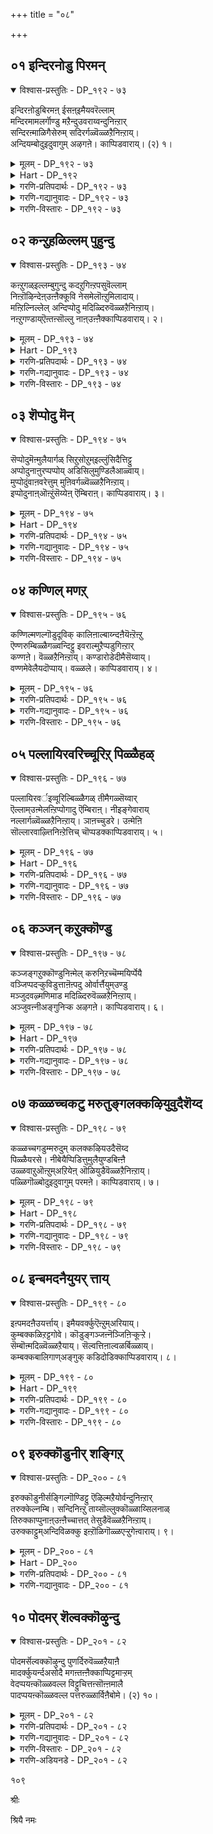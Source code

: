 +++
title = "०८"

+++

## ०१  इन्दिरनोडु पिरमन्

<details open><summary>विश्वास-प्रस्तुतिः - DP_१९२ - ७३</summary>

इन्दिरऩोडुबिरमऩ् ईसऩ्इमैयवरॆल्लाम्  
मन्दिरमामलर्गॊण्डु मऱैन्दुउवराय्वन्दुनिऩ्ऱार्  
सन्दिरऩ्माळिगैसेरुम् सदिरर्गळ्वॆळ्ळऱैनिऩ्ऱाय्।  
अन्दियम्बोदुइदुवागुम् अऴगऩे। काप्पिडवाराय्। (२) १।
</details>

<details><summary>मूलम् - DP_१९२ - ७३</summary>

इन्दिरऩोडुबिरमऩ् ईसऩ्इमैयवरॆल्लाम्  
मन्दिरमामलर्गॊण्डु मऱैन्दुउवराय्वन्दुनिऩ्ऱार्  
सन्दिरऩ्माळिगैसेरुम् सदिरर्गळ्वॆळ्ळऱैनिऩ्ऱाय्।  
अन्दियम्बोदुइदुवागुम् अऴगऩे। काप्पिडवाराय्। (२) १।
</details>

<details><summary>Hart - DP_१९२</summary>

Indra, Nānmuhan, Shiva and all other gods  
brought beautiful divine flowers,  
stood away from you and looked at you happily :  
You abide in Veḷḷaṛai where the moon shines above the palaces  
and the dancers sing your praise while they dance:  
Come, beautiful child, it is evening  
and I will put a kāppu on you  
to save you from evil eyes: :
</details>

<details><summary>गरणि-प्रतिपदार्थः - DP_१९२ - ७३</summary>

इन्दिरनोडु=देवेन्द्रनॊडनॆ, पिरमन्=ब्रह्मनू, ईशन्=ईशनू, इमैयवर्=देवतॆगळु, ऎल्लाम्=ऎल्लरू, मन्दिरमामलर्=देवर पूजॆगॆन्दु उत्तमवाद हूगळन्नु, कॊण्डु=तॆगॆदुकॊण्डु, मऱैन्दु=मरॆयागि\(कण्णिगॆ काणदन्तॆ\), उवर् आय्=हत्तिरदल्लिये, निन्ऱार्=सिद्धवागि निन्तिद्दारॆ, चन्दिरन्=चन्द्रनु, माळिहै=माळिगॆयन्नु, शेरुम्=सेरिकॊळ्ळुवन्थ, चतुरर् हळ्=चातुर्यवुळ्ळवरु वासिसुव, वॆळ्ळऱै=तिरुवॆळ्ळऱै क्षेत्रदल्लि, निन्ऱाय्=नॆलसिद्दीयॆ, अन्दियम् पोदु=सायङ्कालद समय, इदु आहुम्= इदु आगिदॆ, अऴहने=सुन्दरने, काप्पिड=रक्षॆय बॊट्टन्नु इडलु, वाराय्=बारय्या.
</details>

<details><summary>गरणि-गद्यानुवादः - DP_१९२ - ७३</summary>

देवेन्द्रनॊडनॆ ब्रह्मनू ईश्वरनू उळिद ऎल्ला देवतॆगळू देवर पूजॆगॆन्दु उत्तमवाद हूगळन्नु तॆगॆदुकॊण्डु कण्णिगॆ काणिसदन्तॆ हत्तिरदल्लिये सिद्धरागि निन्तिद्दारॆ. चन्द्रनन्नु माळिगॆ सेरिसुवन्थ समर्थरिरुव तिरुवॆळ्ळऱै क्षेत्रदल्लि नीनु नॆलसिद्दीये. इदु सायङ्कालद समय. निनगॆ रक्षॆय बॊट्टन्नु इडलु बारय्या.\(१\)
</details>

<details><summary>गरणि-विस्तारः - DP_१९२ - ७३</summary>

भगवन्तनाद श्रीमन्नारायणनु तन्न शाश्वतनिवासवाद श्रीवैकुण्ट्ःअदिन्द तिरुवळ्ळऱैक्षेत्रदल्लि बन्दु नॆलसिद्दानॆ. श्रीरङ्ग क्षेत्रक्कॆ ऎण्टु मैलि दूरदल्लिरुव सुप्रसिद्ध क्षेत्रविदु. आद्दरिन्द, ब्रह्मनू, ईशनू, देवेन्द्रनू, मत्तु ऎल्ल देवतॆगळू तिरुवुळ्ळऱैगे भगवन्तन दर्शनक्कागि बन्दिद्दारॆ. अवरॆल्ल तम्म अञ्जलिगळल्लि अतिश्रेष्ठवाद,अपरूपवाद हूगळन्नु हिडिदु भगवन्तन पूजॆगागि कादिद्दारॆ. अवरु जनर नडुवॆ\(तिरुवुळ्ळऱैय भक्तर नडुवॆ\) निन्तिरदॆ, स्वल्प दूरदल्लि कण्मरॆयागि निन्तिद्दारॆ. ई तिरुवुळ्ळऱै क्षेत्रद जन ज्ञानदल्लि, भक्तियल्लि मत्तु पूजॆ मुन्ताद सेवॆगळल्लि समर्थरु. शान्ततॆयल्लि सत्वगुणदल्लि परिशुद्धतॆयल्लि अवरु चन्द्रनन्ने सोलिसतक्कवरु. अन्थ सद्भक्तरिगॆ आश्रयवागि भगवन्त अल्लि नॆलसिद्दानॆ.

९६

भगवन्त परमसुन्दर मूर्ति. सौन्दर्यवे रूपवॆत्तन्तॆ. भगवन्तनन्नु सामान्यवाद कण्णुगळिन्द नोडुववरल्लि कॆलवरिगॆ अदु हर्षतरुव बदलु ईर्षॆयुण्टागबहुदु. इदरिन्द, भगवन्तनिगॆ दृष्टि ताकबहुदु. सञ्जॆय समयदल्लि दृष्टिताकुवुदु सामान्य. आद्दरिन्दले यशोदॆ अवनिगॆ दृष्टिय चुक्कॆयन्नु इडुवुदागि अवनन्नु करॆयुत्तिद्दाळॆ.

“मन्दिरमामलर्” –देवालयदल्लि पूजॆयसमयदल्लि भक्तरॆल्ल तम्म अञ्जलिगळल्लि हूगळन्नु मन्त्रपुष्पादिगळन्नु नडसुवष्टु निन्तिरुवुदु वाडिकॆ. हीगॆ, अञ्जलियल्लिरुव हूवन्नु”मन्दिरमामलर्” ऎन्नुत्तारॆ.
</details>

## ०२  कन्ऱुहळिल्लम् पुहुन्दु

<details open><summary>विश्वास-प्रस्तुतिः - DP_१९३ - ७४</summary>

कऩ्ऱुगळ्इल्लम्बुगुन्दु कदऱुगिऩ्ऱपसुवॆल्लाम्  
निऩ्ऱॊऴिन्देऩ्उऩ्ऩैक्कूवि नेसमेलॊऩ्ऱुमिलादाय्।  
मऩ्ऱिल्निल्लेल् अन्दिप्पोदु मदिळ्दिरुवॆळ्ळऱैनिऩ्ऱाय्।  
नऩ्ऱुगण्डाय्ऎऩ्तऩ्सॊल्लु नाऩ्उऩ्ऩैक्काप्पिडवाराय्। २।
</details>

<details><summary>मूलम् - DP_१९३ - ७४</summary>

कऩ्ऱुगळ्इल्लम्बुगुन्दु कदऱुगिऩ्ऱपसुवॆल्लाम्  
निऩ्ऱॊऴिन्देऩ्उऩ्ऩैक्कूवि नेसमेलॊऩ्ऱुमिलादाय्।  
मऩ्ऱिल्निल्लेल् अन्दिप्पोदु मदिळ्दिरुवॆळ्ळऱैनिऩ्ऱाय्।  
नऩ्ऱुगण्डाय्ऎऩ्तऩ्सॊल्लु नाऩ्उऩ्ऩैक्काप्पिडवाराय्। २।
</details>

<details><summary>Hart - DP_१९३</summary>

The calves you grazed haven’t come home  
and their mothers cry out and call them:  
I am tired of calling you, heartless one!  
Don’t stay on the streets, it is getting dark:  
You are the god of Thiruveḷḷaṛai surrounded by walls:  
Listen! I’m saying this for your own good:  
Come and I will put kāppu on you  
to save you from evil eyes:
</details>

<details><summary>गरणि-प्रतिपदार्थः - DP_१९३ - ७४</summary>

कन्ऱुहळ्=करुगळ, इल्लम्=मनॆयन्नु, पुहुन्दु=हॊक्कू, कदऱुकिन्ऱ=गट्टियागि कूगुत्तिरुव, पशु=हसुगळु, ऎल्लाम्=ऎल्लवन्नू, हागॆये बिट्टु, उन्नै=निन्नन्नु, कूवि=करॆदुकूगुत्ता, निन्ऱु=निन्तु, ऒऴिन्देन्=कादिद्देनॆ, नेशम्=कनिकर, ऒन्ऱुम्=स्वल्पवू, इलादाय्=इल्लदवनागिद्दीयॆ, मन्ऱिल्= चौकगळल्लि, अन्दिपोदु=मुच्चञ्जॆयल्लि, निल्लेल्=निन्तिरबेड, मदिऴ्=कोटॆयिन्द कूडिरुव, तिरुवॆळ्ळऱै=तिरुवॆळ्ळऱै क्षेत्रदल्लि, निन्ऱाय्=निन्तिद्दीयॆ\(नॆलसिद्दीयॆ\), नन्ऱु=ऒळॆयदु, कण्डाय्=कडॆया, ऎन् तन्=नन्न, शॊल्लु=मातु, नान्=नानु, उन्नै=निन्नन्नु, काप्पु=रक्षॆयन्नु, इड=इडलु, वाराय्=बारय्या.
</details>

<details><summary>गरणि-गद्यानुवादः - DP_१९३ - ७४</summary>

करुगळिरुव मनॆ\(कॊट्टिगॆ\)यन्नु हॊक्कू गट्टियागि कूगुत्तिरुव हसुगळन्नु ऎल्लवन्नू हागॆये बिट्टु, निन्नन्नु करॆदु कूगुत्ता कादु निन्तिद्देनॆ. स्वल्पवू कनिकरविल्लदवनागिद्दीयॆ. मुच्चञ्जॆगळल्लि चौकगळल्लि निन्तिरबेड. कोटियिन्द कूडिरुव तिरुवॆळ्ळऱै क्षेत्रदल्लि नॆलसिद्दीयॆ. नन्न मातु ऒळ्ळॆयदु कण्डॆया. नानु निनगॆ रक्षॆयन्नु इडलु बारय्या.\(२\)
</details>

<details><summary>गरणि-विस्तारः - DP_१९३ - ७४</summary>

९७

हगलॆल्ला वनदल्लि मेयुत्तिरुव हसुगळु. तम्म करुगळन्नु मरॆतु, तम्म हॊट्टॆयन्नु तुम्बिकॊळ्ळुत्तवॆ. सञ्जॆ आद कूडले करुगळु नॆनपिगॆ बरुत्तवॆ. आग अवक्कॆ मनॆगॆ बरलु ऎल्लू इल्लद आतुर. कॊट्टिगॆगळल्लि तम्म करुगळन्नु काणुव आतुर. तावु तुम्बिकॊण्डु बन्दिरु कॆच्चलु हालन्नू अवक्कॆ ऊडलु आतुर. बेग ऒळक्कॆ नुग्गबेकु. तडमाडलेबारदु. तम्म कॆच्चलु बिगियुत्तिवॆ. हालु सिद्धवागिदॆ. समृद्धियागिदॆ,. आदरॆ, करुगळन्नु कट्टिरुव कॊट्टिगॆ चिक्कदु. अल्लि ऒळक्कॆ होगलु आगुवुदिल्ल. आद्दरिन्द, हसुगळु कॊट्टिगॆय बागिलल्लि निन्तु “अम्बा अम्बा”ऎन्दु घट्टियागि अब्बरिसुत्तवॆ. तम्मन्नु नोडिकॊळ्ळुव गोवळरिगॆ गॊल्लतियरिगॆ ई ऎच्चरिकॆ. “बेग बन्नि; तडवागुत्ता इदॆ. नम्म करुगळॊन्दिगॆ नम्मन्नु सेरिसि. अवुगळिगॆ हालूडबेकु” ऎन्नुवन्तॆ आ कूगु.

सञ्जॆय तनक वनदल्लि मेदुबरुव दनगळन्नॆल्ला, अवु हिन्तिरुगि बन्दकूडले, अवुगळ कॊट्टिगॆगळल्लि कट्टिहाकुवुदु, अवुगळ करुगळन्नु अवुगळ हत्तिरक्कॆ बिडुवुदु. अवक्कॆ हालु कुडिसुवुदु, तानू हालु करॆयुवुदु-इवॆल्ल यशोदॆय सञ्जॆय कॆलस. आदरॆ, अवळु तन्न ई कॆलसवन्नु माडलु आगिल्ल. अवळ लक्ष्य पूर्तियागि बालकृष्णन मेलॆ. अवनो हेळिद मातुकेळिवुदिल्ल. मुच्चञ्जॆयल्लि गोकुलद चौकदल्लि अलॆदाडुत्तानॆ. अवळिगॆ भय. तन्न ,मुद्दु मगनिगॆ ऎल्लि दृष्टि ताकुवुदो? यार दृष्टि ताकुवुदो? ऎम्ब भय. अवनिगॆ मॊदलु रक्षॆतॆगॆयबेकु. अदक्कागि, इतर ऎल्ल कॆलसगळन्नु बदिगिट्टु, अवनन्नु कूगि करॆयुत्तिद्दाळॆ.

काडिनिन्द मनॆगॆ बन्दु अतिशयवाद प्रेमदिन्द तम्म करुगळन्नु कूगि करॆयुव, तवकगॊळ्ळुत्तिरुव हसुगळिगू, मनॆगॆलसदिन्द हॊरगॆ बन्दुकृष्णनिगागि अङ्गलाचुत्तिरुव तायि यशोदॆगू ऎन्थ सुन्दरवाद होलिकॆ\! होलिकॆयन्नुमनस्सिनल्लि योजिच्चि हरडिकॊण्डु, साम्य तारतम्यगळन्नु जॊतॆगूडिसुत्ता बन्दरॆ, आनन्ददिन्द मैमरॆयबहुदो ऎन्निसुत्तदॆ अल्लवॆ?

यशोदॆ कृष्णनन्नु “कनिकर विल्लदवने” ऎन्नुत्ताळॆ. यार बगॆगॆ ई कनिकर? करुगळन्नुकुरिते, हसुगळन्नु कुरिते, तन्न तायि यशोदॆयन्नुकुरिते? हेगॆ हेळुवुदु? वास्तववागि भगवन्त कृपापूर्णनल्लवे?

“मुच्चञ्जॆगळल्लि चौकगळल्लि इरबेड”, “नन्न मातु ऒळ्ळॆयद, कण्डॆया\!” ऎन्नुत्ताळॆ यशोदॆ.तन्न मगनाद कृष्णनिगॆ यारिन्दलू ऎन्दिगू कॆडकु बरबारदु. हागॆ ऎच्चरिकॆ महिसुवुदे, नोडिकॊळ्ळुवुदे तन्न कॆलस. तानु अवनिगॆ ऒळ्ळॆय मातु

९८

हेळबेकु. ऒळ्ळॆय बुद्धि कलिसबेकु. इदु तायियाद तन्न कर्तव्यवल्लवे? ऎन्थ उत्कटवाद स्वार्थतॆ\! ऎन्थ सेवॆ\!\!
</details>

## ०३  शॆप्पोदु मॆन्

<details open><summary>विश्वास-प्रस्तुतिः - DP_१९४ - ७५</summary>

सॆप्पोदुमॆऩ्मुलैयार्गळ् सिऱुसोऱुम्इल्लुंसिदैत्तिट्टु  
अप्पोदुनाऩुरप्पप्पोय् अडिसिलुमुण्डिलैआळ्वाय्।  
मुप्पोदुंवाऩवरेत्तुम् मुऩिवर्गळ्वॆळ्ळऱैनिऩ्ऱाय्।  
इप्पोदुनाऩ्ऒऩ्ऱुंसॆय्येऩ् ऎम्बिराऩ्। काप्पिडवाराय्। ३।
</details>

<details><summary>मूलम् - DP_१९४ - ७५</summary>

सॆप्पोदुमॆऩ्मुलैयार्गळ् सिऱुसोऱुम्इल्लुंसिदैत्तिट्टु  
अप्पोदुनाऩुरप्पप्पोय् अडिसिलुमुण्डिलैआळ्वाय्।  
मुप्पोदुंवाऩवरेत्तुम् मुऩिवर्गळ्वॆळ्ळऱैनिऩ्ऱाय्।  
इप्पोदुनाऩ्ऒऩ्ऱुंसॆय्येऩ् ऎम्बिराऩ्। काप्पिडवाराय्। ३।
</details>

<details><summary>Hart - DP_१९४</summary>

When you knocked over the play houses  
and messed up the play food of the girls  
with soft breasts that are formed like ceppus,  
I scolded you and now you have run away  
and haven’t come back to eat:  
You, the ruler of the world,  
stay in Thiruveḷḷaṛai where rishis live  
and the gods praise you three times a day:  
I won’t do anything to hurt you:  
O beloved child, come and I will put kāppu on you  
to save you from evil eyes:
</details>

<details><summary>गरणि-प्रतिपदार्थः - DP_१९४ - ७५</summary>

शॆप्पु=बङ्गारवन्नु,ओदु=होलुव, मॆल्=सण्णदाद, मुलैयार्हळ्=मॊलॆयुळ्ळवनु\(ऎन्दरॆ चिक्कहुडुगियरु\), शिऱु=अल्पवाद, शोऱुम्=अन्नवन्नू, इल्लुम्=मनॆयन्नू, शिदैत्तिट्टु=मुरिदु\(हाळुमाडि\), अप्पोदु=आ समयदल्लि, नान्=नानु, उरैप्प=\(बुद्धि\)हेळलु, पोय्=होगि, अडिशिलुम्=अन्नवन्नू, उण्डिलै=उण्डॆयल्ला, आळ् वाय्=आळुववने, मुप्पोदुं=मूरु हॊत्तिनल्लू\(ऎल्ला कालदल्लू\), वानवर्=देवतॆगळू, मुनिवर्हळ्=मुनिवररू, एत्तुम्=स्तुतिसुत्तिरुवन्तॆ, वॆळ्ळऱैनिन्ऱाय्=तिरुवॆळ्ळऱैयल्लि नॆलसिद्दीयॆ. इप्पोदु=ईग, नान्=नानु, ऒन्ऱुम्=एनॊन्दन्नु, शॆय्येन्=माडुवुदिल्ल, ऎम् पिरान्=नम्म स्वामिये, काप्पु=रक्षॆयन्नु, इड=इडलु, वाराय्=बारय्या.
</details>

<details><summary>गरणि-गद्यानुवादः - DP_१९४ - ७५</summary>

चिन्नदन्तॆ इरुव मॊलॆगळुळ्ळ चिक्क हुडुगियरु माडिद अल्पवाद अन्नवन्नू मनॆयन्नू मुरिदुहाकिदॆ. आ समयदल्लि नानु बुद्धिहेळलु, नीनु होगि अन्नवन्नु उण्डॆयल्ला, आळुववने. ऎल्ल कालदल्लू \(मूरु हॊत्तू\) देवतॆगळू मुनिवररू स्तुतिसुत्तिरुवन्तॆ तिरुवॆळ्ळऱैयल्लि नॆलसिद्दीयॆ. ईग नानु एनॊन्दन्नू माडुवुदिल्ल. नम्म स्वामिये, निनगॆ रक्षॆ इडलु बारय्य.\(३\)
</details>

<details><summary>गरणि-विस्तारः - DP_१९४ - ७५</summary>

गोकुलद चिक्क हुडुगियरु मरळिनल्लि मनॆकट्टुवुदु. कल्लु मण्णु पुट्ट हलगॆ मरद तुण्डुगळिन्द मनॆकट्टुवुदु. चिक्कगुरिगॆगळल्लि अन्न माडुवुदु, मुन्तादुवुगळन्नु सिद्धमाडिकॊण्डु आट आडुत्तिद्दरु. अवर आटगळ नडुवॆ कृष्णनु

९९

अल्लिगॆ नुग्गि, अवर आटद मनॆगळन्नु हाळुमाडि, अवरन्नु गोळाडिसुत्तिद्द. अवरु तायि यशोदॆय बळि अवनन्नु दूरुत्तिद्दरु. यशोदॆ “मगू, हॆण्णु मक्कळ तण्टॆगॆ होगबारदु. अवरन्नु कीटलॆ माडबारदु. अवर आटगळन्नु कॆडिसबारदु” ऎन्दु बुद्धिहेळिदरॆ, अवनु हटमाडि अवरु माडिद्द अन्नवन्नॆल्ला तिन्दुबिडुत्तिद्द. सहजवागि, अवन चेष्टॆयिन्द तायिगॆ कोपबन्दु अवनन्नु हॊडॆदिरबहुदु. ईग सञ्जॆय हॊत्तु. कृष्णनिगॆ रक्षॆकॊडिसबेकु. अदक्कागि यशोदॆ “नानु निन्नन्नु एनू माडुवुदिल्ल, बा”ऎन्नुत्ताळॆ.
</details>

## ०४  कण्णिल् मणऱ्

<details open><summary>विश्वास-प्रस्तुतिः - DP_१९५ - ७६</summary>

कण्णिल्मणल्गॊडुदूविक् कालिऩाल्बाय्न्दऩैयॆऩ्ऱॆऩ्ऱु  
ऎण्णरुम्बिळ्ळैगळ्वन्दिट्टु इवराल्मुऱैप्पडुगिऩ्ऱार्  
कण्णऩे। वॆळ्ळऱैनिऩ्ऱाय्। कण्डारोडेदीमैसॆय्वाय्।  
वण्णमेवेलैयदॊप्पाय्। वळ्ळले। काप्पिडवाराय्। ४।
</details>

<details><summary>मूलम् - DP_१९५ - ७६</summary>

कण्णिल्मणल्गॊडुदूविक् कालिऩाल्बाय्न्दऩैयॆऩ्ऱॆऩ्ऱु  
ऎण्णरुम्बिळ्ळैगळ्वन्दिट्टु इवराल्मुऱैप्पडुगिऩ्ऱार्  
कण्णऩे। वॆळ्ळऱैनिऩ्ऱाय्। कण्डारोडेदीमैसॆय्वाय्।  
वण्णमेवेलैयदॊप्पाय्। वळ्ळले। काप्पिडवाराय्। ४।
</details>

<details><summary>गरणि-प्रतिपदार्थः - DP_१९५ - ७६</summary>

कण्णिल्=कण्णुगळल्लि, मणल्=मरळन्नु, कॊडु=तन्दु, तूवि=तूरि, कालिनाल्=कालिनिन्द, पाय्न्दनै=ऒदॆदवनु, ऎन्ऱु ऎन्ऱु=ऎन्दु मुन्तागि, ऎण्=ऎणिकॆगॆ, अरु=अन्दवॆन्निसिद, पिळ्ळैहळ्=हुडुगियरु, वन्दिट्टु=बन्दुनिन्तु, इवराल्=इवरिन्द, मुऱैप्पडुहिन्ऱाय्=मॊरॆयिडल्पडुववनागिद्दीयॆ, कण्णने=कण्णने\(कृष्णने\), वॆळ्ळऱैनिन्ऱाय्=तिरुवॆळ्ळऱैयल्लि नॆलसिरुववने, कण्डारोडु=कण्डवरॊदनॆयॆल्ला, तीमै=तण्टॆगळन्नु, शॆय् वाय्=माडुवॆ\(माडुववने\), वण्णमे=निन्न मैबण्णवे, वेलै=कडलिन, अदु=बण्णदॊडनॆ, ऒप्पाय्=ऒप्पुवन्तॆ इरुववने, वळ्ळले=पवित्रवाद उद्देशगळुळ्ळवने, काप्पु=रक्षॆयन्नु, इड=इडलु, वाराय्=बारय्या.
</details>

<details><summary>गरणि-गद्यानुवादः - DP_१९५ - ७६</summary>

“मरळन्नु तन्दु कण्णुगळल्लि तूरिबिट्ट”, “कालिनिन्द ऒदॆद” ऎन्दु मुन्तागि-ऎणिकॆगॆ मीरिद सुन्दरियराद हुडुगियरु बन्दु निन्तिरुव इवरिन्द मॊरॆयिडल्पडुववनागिद्दीयॆ. कृष्णने तिरुवॆळ्ळऱैयल्लि नॆलसिरुववने कण्डवरॊडनॆयॆल्ला तण्टॆयन्नु माडुत्तीयॆ. मैबण्णदल्लि कडलिन बण्णदन्तॆ इरुववने, पवित्रवाद उद्देशगळुळ्ळवने, रक्षॆयन्नु इडलु बारय्य.\(४\)
</details>

<details><summary>गरणि-विस्तारः - DP_१९५ - ७६</summary>

१००
</details>

## ०५  पल्लायिरवरिच्चूरिऱ् पिळ्ळैहळ्

<details open><summary>विश्वास-प्रस्तुतिः - DP_१९६ - ७७</summary>

पल्लायिरवर्इव्वूरिल्बिळ्ळैगळ् तीमैगळ्सॆय्वार्  
ऎल्लाम्उऩ्मेलऩ्ऱिप्पोगादु ऎम्बिराऩ्। नीइङ्गेवाराय्  
नल्लार्गळ्वॆळ्ळऱैनिऩ्ऱाय्। ञाऩच्चुडरे। उऩ्मेऩि  
सॊल्लारवाऴ्त्तिनिऩ्ऱेत्तिच् चॊप्पडक्काप्पिडवाराय्। ५।
</details>

<details><summary>मूलम् - DP_१९६ - ७७</summary>

पल्लायिरवर्इव्वूरिल्बिळ्ळैगळ् तीमैगळ्सॆय्वार्  
ऎल्लाम्उऩ्मेलऩ्ऱिप्पोगादु ऎम्बिराऩ्। नीइङ्गेवाराय्  
नल्लार्गळ्वॆळ्ळऱैनिऩ्ऱाय्। ञाऩच्चुडरे। उऩ्मेऩि  
सॊल्लारवाऴ्त्तिनिऩ्ऱेत्तिच् चॊप्पडक्काप्पिडवाराय्। ५।
</details>

<details><summary>Hart - DP_१९६</summary>

Even if thousands of children from this village  
do naughty things, people will say you did them:  
O beloved one, come:  
You stay in Thiruveḷḷaṛai where good people live  
and you are the light of wisdom:  
I will praise your beautiful body:  
Come and I will put kāppu on you to save you from evil eyes:
</details>

<details><summary>गरणि-प्रतिपदार्थः - DP_१९६ - ७७</summary>

इव्वूरिल्=ई ऊरिनल्लि, पल्लायिरवर्=हलवु साविर सङ्ख्यॆय, पिळ्ळैहळ्=मक्कळु, तीमैहळ्=तण्टॆगळन्नु, शॆय् वार्=माडुत्तारॆ, ऎल्लाम्=आ ऎल्लवन्नू, उन् मेल्=निन्नमेलॆ, अन्ऱि=अल्लदॆ, पोहादु=होगुवुदिल्ल, ऎम्बिरान्=नन्न स्वामिये, नी=नीनु, इङ्गे=इल्लिगे, वाराय्=बारय्य, नल्लार् हळ्=ऒळ्ळॆयवरु\(सज्जनरु\), वासमाडुव, वॆळ्ळऱैनिन्ऱाय्=तिरुवॆळ्ळरैयल्लि नॆलसिरुवॆ, ञ्जानच्चुडरे=ज्ञानज्योतिये, उन्=निन्न, मेनि=देहवन्नु\(मुखवन्नु\),शॊल्=मातु,आर=तुम्बिद, वाऴ् त्ति=मङ्गळवन्नु\(मङ्गळाशासनवन्नु\), निन्ऱु=निन्तु, एत्ति=स्तोत्रमाडुत्ता, चॊप्पड=चॆन्नागि\(सॊगसागि\), काप्पु=रक्षॆयन्नु, इड=इडलु, वाराय्=बारय्या.
</details>

<details><summary>गरणि-गद्यानुवादः - DP_१९६ - ७७</summary>

ई ऊरिनल्लि हलवु साविरसङ्ख्यॆयल्लि मक्कळु तण्टॆ माडुत्तारॆ. आ ऎल्लवू निन्नमेलॆ अल्लदॆ होगुवुदिल्ल. नन्न स्वामिये, नीनु इल्लिगे बारय्या. सज्जनरु वासमाडुव तिरुवॆळ्ळऱैयल्लि नॆलसिरुवॆ. ज्ञानज्योतिये, निन्न दिव्यमुखवन्नु तुम्बुमातिन मङ्गळाशासनदिन्द निन्तु स्तुतिसुत्ता, सॊगसागि रक्षॆयन्नु इडलु बारय्य.\(५\)
</details>

<details><summary>गरणि-विस्तारः - DP_१९६ - ७७</summary>

बहळ चुरुकाद हुडुगनु माडुवुदॆल्ल चेष्टॆयल्ल. अपरूपवागि ऒन्दॆरडु चेष्टॆगळन्नु हुडुगन स्वभावक्कॆ तक्कन्तॆ माडिदरू सह अदन्नु दॊड्डदु माडुवुदु जनर स्वभाव. अवन चटुवटिकॆये बुद्धिय, स्फूर्तिय कार्यगळन्नॆल्ला “चेष्टॆ”ऎन्दुबिडुत्तारॆ. अदे ऊरिनल्लि साविरारु सङ्ख्यॆयल्लि हुडुगरु तण्टॆगळन्नु माडुत्तिरबहुदु. आ तण्टॆगळन्नॆल्ला ई ऒब्ब हुडुगन मेलॆये हॊरिसिबिडुवुदु सामान्य, यशोदॆगॆ इदु गॊत्तु. तन्न मगनाद कृष्णनिगॆ कॆट्टहॆसरु बरबारदु ऎन्दू अदक्कागि तानु अवनन्न् हेगॆ तन्न कडॆगॆ आकर्षिसिकॊळ्ळबेकॆन्दु योचनॆ. यशोदॆ हेळुत्ताळॆ- “नन्न स्वामिये, नन्न हत्तिरक्कॆ बन्दुबिडु. इदरिन्द निन्नमेलिन दूरु तप्पुवुदु. नीनु तण्टॆ माडिदवनल्लनॆम्बुदक्कॆ नानु साक्षियागुत्तेनॆ. नीनु सज्जनर नडुवॆये इरु. इदरिन्द निन्नमेलॆ दूरु बरुवुदिल्ल. अदन्नु हॊरिसुवुदक्कू साध्यवागुवुदिल्ल. नीनु ज्ञानज्योति. परिपूर्णवाद ज्ञानवुळ्ळवनु. इतररिगॆ ज्ञानवन्नू दारियन्नू

१०१

सरियागितोरिसतक्कवनु. ज्ञान ज्योतियाद्दरिन्द नीनुतप्पु माडुवुदिल्ल. यावुदु सरि, यावुदु तप्पु ऎम्ब परिज्ञान निनगॆ सम्पूर्णवागि इदॆ. आद्दरिन्द निन्न मेलॆ इतररु तप्पु हॊरिसलाररु. नीनु दिव्यसुन्दर मूर्ति. निन्न मुखवन्नु नोडुत्तिद्दरॆ,मातुगळु हृदयदिन्द उक्कि हरियुत्तवॆ. तडॆयिल्लदॆ हागॆ हॊरडुव मातुगळिन्द निन्नन्नु सॊगसागि हॊगळि हाडबहुदु. याव रीतियल्लू निनगॆ तॊन्दरॆ आगदन्तॆ निनगॆ रक्षॆ इडलु, तायियागि निनगॆ आशीर्वाद माडलु अनुकूलवागुवन्तॆ इल्लिगॆ बारय्य.
</details>

## ०६  कञ्जन् कऱुक्कॊण्डु

<details open><summary>विश्वास-प्रस्तुतिः - DP_१९७ - ७८</summary>

कञ्जङ्गऱुक्कॊण्डुनिऩ्मेल् करुनिऱच्चॆम्मयिर्प्पेयै  
वञ्जिप्पदऱ्कुविडुत्ताऩॆऩ्पदु ओर्वार्त्तैयुम्उण्डु  
मञ्जुदवऴ्मणिमाड मदिळ्दिरुवॆळ्ळऱैनिऩ्ऱाय्।  
अञ्जुवऩ्नीअङ्गुनिऱ्क अऴगऩे। काप्पिडवाराय्। ६।
</details>

<details><summary>मूलम् - DP_१९७ - ७८</summary>

कञ्जङ्गऱुक्कॊण्डुनिऩ्मेल् करुनिऱच्चॆम्मयिर्प्पेयै  
वञ्जिप्पदऱ्कुविडुत्ताऩॆऩ्पदु ओर्वार्त्तैयुम्उण्डु  
मञ्जुदवऴ्मणिमाड मदिळ्दिरुवॆळ्ळऱैनिऩ्ऱाय्।  
अञ्जुवऩ्नीअङ्गुनिऱ्क अऴगऩे। काप्पिडवाराय्। ६।
</details>

<details><summary>Hart - DP_१९७</summary>

I heard that Kamsan is angry at you  
and is sending Putanā, the dark red-haired devil,  
to cheat and kill you:  
You stay in the beautiful Thiruveḷḷaṛai  
that is surrounded by walls  
and filled with diamond-studded palaces  
over which the clouds scud:  
I am afraid you will be hurt even if you stay there:  
O beautiful child, come and I will put kāppu on you  
so that evil eyes will not harm you:
</details>

<details><summary>गरणि-प्रतिपदार्थः - DP_१९७ - ७८</summary>

कञ्जन्=कंसनु, कऱुक्कॊण्डु=कडुशत्रुत्वदिन्द, निन् मेल्=निन्न मेलॆ, करुनिऱम्=कप्पुबण्णद, चॆम्मायिर्=कॆङ्गूदलिन, पेयै=राक्षसियन्नु, वञ्चिप्पदऱ् कु=\(निन्नन्नु\) मोसगॊळिसुवुदक्कागि, विडुत्तान्=बिट्टनु, ऎन्बदु=ऎम्बुदु, ओर्=ऒन्दु, वार् त्तैयुम्=सुद्दियू, उण्डु=इदॆ, मञ्जु=मोडगळत्त, तवऴ्=हरडिरुव, मणि=रत्नमयवाद, माडम्=महडिमनॆगळू, मदिळ्=कोटॆयू इरुव, तिरुवॆळ्ळऱै=तिरुवॆळ्ळऱै क्षेत्रदल्लि, निन्ऱाय्=नॆलसिद्दीयॆ, नी=नीनु, अङ्गु=अल्लि,\(बीदियल्लि, चौकदल्लि\), निऱ् क=निन्तिद्दरॆ, अञ्जुवन्=अञ्जुत्तेनॆ, अऴहने=सुन्दरने, काप्पु=रक्षॆयन्नु, इड=इडलु, वाराय्=बारय्य.
</details>

<details><summary>गरणि-गद्यानुवादः - DP_१९७ - ७८</summary>

कंसनु निन्न मेलॆ कडु शत्रुत्वदिन्द कप्पुबण्णद कॆङ्गूदलिन राक्षसियन्नु निन्नन्नु वञ्चिसुवुदक्कॆन्दु बिट्टिद्दानॆ ऎम्बुदु ऒन्दु सुद्दियूइदॆ. मोडगळत्त हरडिरुव रत्नमयवाद महडिमनॆगळू कोटॆयू इरुव तिरुवॆळ्ळऱै क्षेत्रदल्लि नॆलसिद्दीयॆ. नीनु अल्लि बीदियल्लि चौकदल्लि निन्तिद्दरॆ, ननगॆ अञ्जिकॆयागुत्तदॆ. सुन्दरने, रक्षॆ धरिसलु बारय्या.\(६\)
</details>

<details><summary>गरणि-विस्तारः - DP_१९७ - ७८</summary>

कृष्नन मेलन कडुशत्रुत्वदिन्द कंसनु कळुहिसिकॊट्ट क्रूरराक्षसियाद पूतनिय ओडाटवू, अवळ मोसद मॊलॆयूडुविकॆयू, ऎळॆमक्कळन्नु कॊल्लुविकॆयू हिन्दॆये नडॆदुहोद विषय. अवळ मॊलॆयुण्णुव नॆपदल्लि कृष्णनु अवळ प्राणवन्ने हीरिकॊन्दद्दु यशोदॆगू गॊत्तु

१०२

इडिय गोकुलक्के गॊत्तु. कृष्ण ईग बॆळॆदिद्दानॆ. गोकुलदल्लॆल्ला ओडाडुत्ता हुडुगियरन्नू, मातॆयरन्नू कीटलॆ माडुत्ता, तण्टॆ माडुत्ता गोळुहॊय्दुकॊळ्ळुत्ता, अवरु अवन मेलॆ दूरुवन्तॆ माडिद्दानॆ. अवनीग अपरूप सुन्दर. यशोदॆगॆ अवनिगॆ ऎल्लि दृष्टिताकुवुदो ऎम्ब भय. सञ्जॆय हॊत्तिनल्लि बीदिगळल्लि चौकगळल्लि अलॆदाडुत्तिरबहुदे? रक्षॆ धरिसबेडवे? मनॆगॆ कालक्कॆ सरियागि बरबेडवे? बरदिद्दरॆ, यशोदॆगॆ अञ्जिकॆ. अवळिगॆ कंसन कडॆयवरिन्द मोसवागबहुदॆम्ब भय.

भगवन्तन बगॆगॆ अवन अनन्यभक्तनिगॆ अञ्जिकॆ इरबेकु अल्लवे? यारु यारन्नु रक्षिसुववरु? अदु हेगो?
</details>

## ०७  कळ्ळच्चकटु मरुतुङ्गलक्कऴियुवुदैशॆय्द

<details open><summary>विश्वास-प्रस्तुतिः - DP_१९८ - ७९</summary>

कळ्ळच्चगडुम्मरुदुम् कलक्कऴियउदैसॆय्द  
पिळ्ळैयरसे। नीबेयैप्पिडित्तुमुलैयुण्डबिऩ्ऩै  
उळ्ळवाऱुऒऩ्ऱुम्अऱियेऩ् ऒळियुडैवॆळ्ळऱैनिऩ्ऱाय्।  
पळ्ळिगॊळ्बोदुइदुवागुम् परमऩे। काप्पिडवाराय्। ७।
</details>

<details><summary>मूलम् - DP_१९८ - ७९</summary>

कळ्ळच्चगडुम्मरुदुम् कलक्कऴियउदैसॆय्द  
पिळ्ळैयरसे। नीबेयैप्पिडित्तुमुलैयुण्डबिऩ्ऩै  
उळ्ळवाऱुऒऩ्ऱुम्अऱियेऩ् ऒळियुडैवॆळ्ळऱैनिऩ्ऱाय्।  
पळ्ळिगॊळ्बोदुइदुवागुम् परमऩे। काप्पिडवाराय्। ७।
</details>

<details><summary>Hart - DP_१९८</summary>

O beloved, my prince,  
you stay in flourishing Thiruveḷḷaṛai:  
I know that you kicked and killed the evil Sakaṭāsuran  
when he came disguised as a cart:  
You destroyed the two Asurans  
when they came in the form of marudu trees:  
I know you killed the devil Putanā,  
drinking milk from her breasts,  
but I don’t know what else you might have done after that:  
It is time for you to go to bed, O highest lord,  
come and I will put kāppu on you  
so that evil eyes will not harm you:
</details>

<details><summary>गरणि-प्रतिपदार्थः - DP_१९८ - ७९</summary>

कळ्ळम्=मोसगारनाद, शकटुम्=शकटनन्नू, मरुतुम्=अवळि मत्तिमरगळन्नू, कलक्क=कट्टुगळॆल्लवू मुरिदुहोगि, अऴिय=सायुवन्तॆ, उदैशॆय्द=ऒदॆदु हाकिद, पिळ्ळै=मगुवाद, अरशे=स्वामिये\(ऒडॆयने\), नी=नीनु, पेयै=राक्षसियन्नु, पिडित्तु=हिडिदुकॊण्डु, मुलैयुण्ड=मॊलॆयन्नु उण्ड, पिन्नै=तरुवाय, उळ्ळ=इरुवुदु\(सत्यांश\), आऱु=इरुव हागॆम् ऒन्ऱुम्=ऒन्दन्नू, अऱियेन्=अरियॆनु, ऒळियुडै=दिव्यतेजस्सिनिन्द कूडि, वॆळ्ळऱै निन्ऱाय्=तिरुवॆळ्ळऱैयल्लि, नॆलसिद्दीयॆ, इदु=इदु, पळ्ळिकॊळ्=मलगुव \(निद्रिसुव\), पोदु= समय, आहुम्=आगुत्तदॆ, परमने=परिपूर्णने, काप्पु=रक्षॆयन्नु, इड=इडलु, वाराय्=बारय्य.
</details>

<details><summary>गरणि-गद्यानुवादः - DP_१९८ - ७९</summary>

मोसगारनाद शकटनन्नु अवळि मत्तीमरगळन्नू अवुगळ कट्टुगळॆल्ल मुरिदु अळियुवन्तॆ ऒदॆदुहाकिद मगुवाद स्वामिये, नीनु राक्षसियन्नु हिडिदुकॊण्डु अवळ मॊलॆयन्नुण्ड तरुवाय इरुवुदु इरुव हागॆ ऒन्दन्नू तिळियदादॆनु. दिव्यतेजस्सिनिन्द कूडि तिरुवॆळ्ळऱै क्षेत्रदल्लि नीनु नॆलसिरुवॆ. इदु मलगि निद्रिसुव समय. परिपूर्णने रक्षॆ धरिसलु बारय्या.\(७\)
</details>

<details><summary>गरणि-विस्तारः - DP_१९८ - ७९</summary>

१०३

कॆलवे दिनगळ हसुगूसागिद्दागलेकृष्णनु पूतनियन्नु कॊम्दद्दु. अवळो सुरसुन्दरियन्तॆ वेषतळॆदु मुग्धहॆङ्गसिनन्तॆ, हुट्टिद ऒन्दु तिङ्गळॊळगिन मक्कळिगॆल्ला तन्न हालन्नूडुत्ता बन्दद्दु, अवळ नगॆमुखवू, ऎळॆय वयस्सू, मृदुवाद मातुगळू ऎल्लरन्नू भ्रमिसुवन्तित्तु. कण्डकण्ड हसुगूसुगळन्नॆल्ला अवुगळ तायन्दिर अप्पणॆपडॆदो अथवा बलवन्तवागियो ऎत्तिकॊळ्ळुवुदु, मुद्दाडुवुदु, मॊलॆयूडिसुवुदु अवळ कॆलसवागित्तु. अवळु कृष्णन बळि सारि माडिद्दू हागॆये. इतर ऎळॆय कन्दगळन्नु कॊन्दहागॆ कृष्णनन्नु कॊल्लबेकॆन्दु अवळ उद्देशवागित्तु. आदरॆ अल्लि नडॆदद्दु अद्भुत विषय.. यारू नम्बन्दन्थाद्दु. हसुगूसाद कृष्णनु अवळन्नु हिडिदुकॊण्डु अवळ मॊलॆयुण्णुव नॆपदल्लि अवळ प्राणगळन्ने हीरिबिट्ट. अवळु तन्न निजस्वरूपदल्लि शववागि बिद्दिद्दन्नु कण्डरु गोकुलद तायन्दितु. अवरिगॆ भयवायितु;आश्चर्यवायितु;आनन्दवू आयितु “हीगू उण्टे?”, “इदन्नु नम्बुवुदे?”,”मगु आडिकॊण्डु इद्दानल्ला~”, “अवनिगॆ याव कॆडकू आगिल्लवल्ला\!”, “राक्षसि ऎन्थ कपटि\!”, “अवळु सत्तु बिद्दिद्दाळल्ला”, ’अवळे सत्तळे?”-हीगॆल्ला अवरिगॆ बन्द योचनॆय धाटि. तायियशोदॆयू नोडिदळु. अवळिगू एनू तिळियदायितु. अवळिगॆ दिग्भ्रमॆ. अन्दिनिन्द, अवळु इद्दद्दन्नु इद्द हागॆये, कण्डद्दन्नु कण्ड हागॆये नम्बदादळु. अदक्कॆ तक्कान्तॆये नडदद्दू हागॆये.

आमेलॆ बन्दद्दु ऒन्दु बण्डि. अदु तानागिये चलिसुवुदे? अदक्कॆ ऎत्तुगळू बेडवे? ओडिसुववनु बेडवे आदरॆ आ बण्डिगॆ एनू इल्ल\! ताने तानागि सरिदु सरिदु मुन्दॆबरुत्ता, अङ्गळदल्लि मलगिरुव मगुवाद कृष्णन मेलॆ हरिदुहोगिबिडबेकॆन्दु अदर चलनॆ. ऎळॆय मक्कळु कैकालुगळन्नु आडिसुत्ता इरुवुदु स्वाभाविक. हागॆये, कृष्णनू कालु झाडिसिद. अदु अवन मेलॆ झरिदु बरुव बण्डिगॆ ताकितु..अष्टरिन्दले बण्डिय कट्टुगळॆल्ला मुरिदु पुडिपुडियायितु\! मग्गुलल्ले राक्षसन शव\! कृष्णनन्नु कपटदिन्द कॊल्ललु बन्दिद्द बण्डियरूपद शकटासुर सत्तद्दु हागॆ. ऎन्थ चोद्य\! इदर सत्यांशवन्नु तिळियलु यारिगॆ साध्य\!

मत्तॆ स्वल्पदिनगळ बळिक नडॆदद्दु इन्नू अद्भुत प्रसङ्ग. कृष्णन तण्टॆगळन्नु सहिसदॆ अवनिगॆ शिक्षॆमाडुत्तेनॆन्दु बगॆदळु यशोदॆ. ऊर हॊरगिन दॊड्ड ऒरळॊन्दक्कॆ अवनन्नु हग्गदिन्द बिगिदु तन्न मनगॆलॆसक्कॆन्दु होदळु. स्वल्प हॊत्तिनल्ले भयङ्करवाद सद्दु केलिबन्तु\! इडिय गोकुलवे हॊरक्कॆ बन्दु नोडितु. कन्दद्देनु? ऎत्तरवाद पुष्तवाद ऎरडु अवळि मत्ति मरगळु मुरिदु, ऎरडु कडॆगळल्लि, बिद्दिद्दवु. कृष्ण तन्न ऒरळिनॊदनॆ निर्लिप्तनन्तॆ आडुत्तिद्द\! एनन्नु नम्बुवुदु? हेगॆ नम्बुवुदु? कृष्ण इष्टु दॊड्ड मरगळन्नु मुरिदने? अदु साध्यवे? यावुदु सत्यवो?

हीगॆ, यशोदॆगॆ कृष्णनुबन्दु “बिडिसलारद समस्यॆ”. आदरेनु? अवनु तन्न मगनेअल्लवे? तायियागि तन्न कर्तव्यवन्नु नडसबेडवे? अवनन्नु स्वेच्छॆयागि होगगॊडुवुदे? याव घळिगॆयल्लि अवनिगॆ ऎन्थ विपत्तु सम्भविसुवुदो\! अवनु परिपूर्ननॆम्बुदेनो दिट. आदरू

१०४

अवनन्नु मुच्चञ्जॆयल्लि स्वेच्छॆयागि अलॆयगॊडुवुदे? अवनु रक्षॆयन्नादरू धरिसिरबेडवे?

तायि ऎन्दिद्दरू तायिये. तन्न मग ऎन्थ साहसियादरेनु? धैर्यशालियादरेनु? समर्थनादरेनु? अवळिगॆ अवनु “मगु”वे यावागलू. ई वात्सल्य, ई भ्रान्ति ऎम्दिगॆ अवळिन्द दूरवादीतु?
</details>

## ०८  इन्बमदनैयुयर् त्ताय्

<details open><summary>विश्वास-प्रस्तुतिः - DP_१९९ - ८०</summary>

इऩ्पमदऩैउयर्त्ताय्। इमैयवर्क्कुऎऩ्ऱुम्अरियाय्।  
कुम्बक्कळिऱट्टगोवे। कॊडुङ्गञ्जऩ्नॆञ्जिऩिऱ्कूऱ्ऱे।  
सॆम्बॊऩ्मदिळ्वॆळ्ळऱैयाय्। सॆल्वत्तिऩाल्वळर्बिळ्ळाय्।  
कम्बक्कबालिगाण्अङ्गुक् कडिदोडिक्काप्पिडवाराय्। ८।
</details>

<details><summary>मूलम् - DP_१९९ - ८०</summary>

इऩ्पमदऩैउयर्त्ताय्। इमैयवर्क्कुऎऩ्ऱुम्अरियाय्।  
कुम्बक्कळिऱट्टगोवे। कॊडुङ्गञ्जऩ्नॆञ्जिऩिऱ्कूऱ्ऱे।  
सॆम्बॊऩ्मदिळ्वॆळ्ळऱैयाय्। सॆल्वत्तिऩाल्वळर्बिळ्ळाय्।  
कम्बक्कबालिगाण्अङ्गुक् कडिदोडिक्काप्पिडवाराय्। ८।
</details>

<details><summary>Hart - DP_१९९</summary>

You are the god of Thiruveḷḷaṛai  
surrounded with precious golden walls:  
You gave me the highest joy:  
Even the gods do not know who you are:  
You, a king, killed the elephant Kuvalayabeeḍam  
and you were Yama for cruel Kamsan,  
You have been raised as a precious child:  
See, there is a beggar, a Kambakkabāli wearing a garland of skulls:  
Run, come quickly and I will put kāppu on you  
so that evil eyes will not harm you:
</details>

<details><summary>गरणि-प्रतिपदार्थः - DP_१९९ - ८०</summary>

इन्बम्=आनन्दवॆम्ब, अदनै=अदन्नु, उयर् त्ताय्=वृद्धिमाडिदॆ\(बॆळॆसिदॆ\), इमैयवर् क्कु=देवतॆगळिगॆ, ऎन्ऱुम्=यावकालक्कू, अरियाय्=अपरूपनॆनिसिदॆ, कुम्बम्=कुम्भवन्नुळ्ळ, कळिऱु=आनॆयन्नु, अट्ट=अडगिसिद, कोवे=स्वामिये, कॊडु=क्रूरियाद, कञ्जन्=कंसन, नॆञ्जिनिल्=मनस्सिनल्लि, कूट्रे=यमस्वरूपने, शॆम्=सुन्दरवाद, पॊन्=चिन्नद, मदिळ्=कोटॆय, वॆळ्ळऱैयाय्=तिरुवॆळ्ळऱैयागि\(स्वामियागि\), शॆल्वत्तिनाल्=अष्टैश्वर्यगळिन्द, वळर्=बॆळॆयुत्तिरुव, पिळ्ळाय्=मगुवे, कम्बम्=नडुकवन्नु तरुव\(कम्पिसुवन्तॆ माडुव\), कपालि=कपालियु, काण्=नोडु, अङ्गु=अल्लि, कडिदु=बेग, ओडि=ओडुत्ता, काप्पु=रक्षॆयन्नु, इड=इडलु, वाराय्=बारय्य.
</details>

<details><summary>गरणि-गद्यानुवादः - DP_१९९ - ८०</summary>

आनन्दवॆम्बुदन्नु हॆच्चिसि बॆळसिदॆ. देवतॆगळिगॆ ऎल्ल कालक्कू अपरूपनॆनिसिदॆ. कुम्भवुळ्ळ आनॆयन्नु अडगिसिद स्वामिये, क्रूरियाद कंसन मनस्सिनल्लि यमस्वरूपने, सुन्दरवाद चिन्नद कोटॆय तिरुवॆळ्ळऱैय स्वामियागि अष्टैश्वर्य सहितनागि बॆळॆयुत्तिरुव मगुवे, अल्लि नडुकवन्नु तरुव कापालियिद्दानॆ काणॆया? रक्षॆ धरिसलु बेग ओडि बारय्या.\(८\)
</details>

<details><summary>गरणि-विस्तारः - DP_१९९ - ८०</summary>

आनन्दवे भगवन्त. अदु श्रीकृष्णनागि रूपतळॆदु भूमिगॆ बन्दरॆ, अवनिरुव कडॆगळल्लॆल्ला, ओडाडुवॆडॆगळल्लॆल्ला, कटाक्षिसुवॆडॆगळल्लॆल्ला

१०५

आनन्द तानागि हरडुवुदु. ऎल्लवन्नू आनन्दमयवन्नागि माडुवुदु अवन कॆलस. अष्टे अल्ल, आनन्दवन्नु हॆच्चिसि,बॆळसि अदन्नु ब्रह्मानन्ददत्त ऒय्युवुदे अवन कॆलस.

देवतॆगळु सुख प्रवृत्तियवरु. अदु अवरिगॆ भगवन्तन अनुग्रह. अवरिगू कष्ट सङ्कटगळु ऒदगुवुदुण्टु. कष्टबन्दाग अवरु भगवन्तनन्नु मरॆहोगुवरु. मिक्क सन्दर्भगळल्लि, स्वाभाइकवागि भगवन्तन आवश्यकतॆ अवरिगेकॆ? आद्दरिन्दले अवरिगॆ भगवण्त् अपरूपने, दुर्लभने.

कृष्णनन्नु कॊल्लुवुदक्कॆन्दु कंस कळुहिसिद मद्दानॆ कुवलयापीड ऎम्बुदु, अदन्नु कृष्ण अडगिसिबिट्ट.

कंसनु कडुक्रूरि,स्वार्थि, तन्न तन्दॆयन्नू तङ्गि भावन्दिरन्नू सॆरॆयल्लिसिद. धर्मबाहिरनागि वर्तिसुत्तिद्दद्दरिन्द मनस्सिनल्लि अशान्तियू दिगिलू तुम्बिकॊण्डित्तु. कृष्णन नॆनपु बन्दागलॆल्ला अवनिगॆ तन्न पालिन यमन नॆनपे आगुत्तित्तु. कडॆगॆ अदु नडॆदद्दू हागॆये.

कपालवन्नु धरिसिदवनु कापालि. ब्रह्मकपालवन्नु धरिसिदवनाद्दरिन्द ईश्वरनू कापालिये. अवने प्रळय रुद्र. रुद्रनन्नु कण्डरॆ यारिगॆ भयविरदु? यारिगॆ नडुकवुण्टागदु? मूरू मुच्चञ्जॆगळल्लि ऊरिन बिदिगळल्लि चौकगळल्लि अलॆदाडुत्तिरुव बालकृष्णनिगू आ कापालिय हॆदरिकॆ हॊत्तिनल्लि तन्न मुद्दु मगन अलॆदाटवन्नु अड्डि माडुवुदक्कागि, तन्न मातन्नु केळुवन्तॆ माडुवुदक्कागि, कत्तलॆय हॊत्तिनल्लि बीदिगळल्लि चौकगळल्लि कपालियिद्दानॆन्दु हेळि कृष्णनन्नू अञ्जिसुत्ताळॆ.

“कापालि”ऎम्बवरु ऒन्दु बगॆय जन. मैगॆल्ला भस्म धरिसि, जटाधारिगळागि, कत्तिनल्लि तलॆबुरुडॆ \(कपाल\)गळ मालॆयन्नु धरिसि सञ्चरिसुव वैरागिगळु इवरु. सामान्य जनरन्तॆ इवरु इल्लवाद्दरिन्द इवरन्नु मक्कळु कण्डु हॆदरुवुदु सहजवे. इन्थ “कापालि” चौकदल्लिद्दानॆन्दु यशोदॆ कृष्णनन्नु हॆदरिसिरबहुदे?
</details>

## ०९  इरुक्कॊडुनीर् शङ्गिऱ्

<details open><summary>विश्वास-प्रस्तुतिः - DP_२०० - ८१</summary>

इरुक्कॊडुनीर्सङ्गिल्गॊण्डिट्टु ऎऴिल्मऱैयोर्वन्दुनिऩ्ऱार्  
तरुक्केल्नम्बि। सन्दिनिऩ्ऱु ताय्सॊल्लुक्कॊळ्ळाय्सिलनाळ्  
तिरुक्काप्पुनाऩ्उऩ्ऩैच्चात्तत् तेसुडैवॆळ्ळऱैनिऩ्ऱाय्।  
उरुक्काट्टुम्अन्दिविळक्कु इऩ्ऱॊळिगॊळ्ळएऱ्ऱुगेऩ्वाराय्। ९।
</details>

<details><summary>मूलम् - DP_२०० - ८१</summary>

इरुक्कॊडुनीर्सङ्गिल्गॊण्डिट्टु ऎऴिल्मऱैयोर्वन्दुनिऩ्ऱार्  
तरुक्केल्नम्बि। सन्दिनिऩ्ऱु ताय्सॊल्लुक्कॊळ्ळाय्सिलनाळ्  
तिरुक्काप्पुनाऩ्उऩ्ऩैच्चात्तत् तेसुडैवॆळ्ळऱैनिऩ्ऱाय्।  
उरुक्काट्टुम्अन्दिविळक्कु इऩ्ऱॊळिगॊळ्ळएऱ्ऱुगेऩ्वाराय्। ९।
</details>

<details><summary>Hart - DP_२००</summary>

You stay in prosperous Thiruveḷḷaṛai  
and the Vediyars, skilled in the Vedas,  
recite the Rg Veda, come holding conches  
with water and stand near you:  
O dear child, don’t be proud!  
You stand in the middle of the street  
and refuse to listen to my words:  
I, your mother, only want to put divine kāppu on you:  
It is evening:  
I will light the lamp so I can see you when you return:  
Come and I will put kāppu on you  
so that evil eyes will not harm you:
</details>

<details><summary>गरणि-प्रतिपदार्थः - DP_२०० - ८१</summary>

इरुक्कॊडु=वेदमन्त्रगळॊडनॆ \(ऋक्कुगळॊडनॆ\) नीर्=तीर्थवन्नु, शङ्गिल्=शङ्खदल्लि, कॊण्डिट्टु=तन्दिट्टुकॊण्डु, ऎलिल्=विलक्षणवाद, मऱैयोर्=वेदपण्डितरु, वन्दु निन्ऱार्=बन्दु निन्तिद्दारॆ, नम्बि=परिपूर्णने, चन्दि=चौकगळल्लि, निन्ऱु=निन्तुकॊण्डु, तरुक्केल्=ठीवियिन्द तिरुगाडबारदु, शिलनाळ्=कॆलवु काल, ताय् शॊल्लु=तायिय मातन्नु, कॊळ्ळाय्=केळु=, तेशु=तेजस्सु, उडै=उळ्ळ, वॆळ्ळऱै=तिरुवॆळ्ळऱै क्षेत्रदल्लि, निन्ऱाय्=निन्तिद्दीयॆ, इन्ऱु=इन्दु नानु, नानु,तिरुक्काप्पु=सॊगसाद रक्षॆयन्नु, उन्नै=निनगॆ, शात्त=इडुवुदक्कागि, उरु=\(निन्न\)दिव्यस्वरूपवन्नु, काट्टुम्=त्फ्रिसुव, अन्दिविळक्कू=सन्ध्यादीपवन्नु, ऒळिक्कॊळ्ळ=बॆळगुवन्तॆ एट्रुकेन्=हॊत्तिसिद्देनॆ, वाराय्=बारय्या.
</details>

<details><summary>गरणि-गद्यानुवादः - DP_२०० - ८१</summary>

वेदमन्त्रगळॊडनॆ\(ऋक्कुगळॊडनॆ\) तीर्थवन्नु शम्खदल्लि तन्दिट्टुकॊण्डु विलक्षणवाद वेदपण्डितरु बन्दु निन्तिद्दारॆ. परिपूर्णने, सन्दि चौकगळल्लि\(सन्दुगॊन्दुगळल्लि\)निन्तु, ठीवियिन्द तिरुगाडबारदु. कॆल काल तायमातन्नु केळु. तेजस्सिनिन्द कूडिद तिरुवॆळ्ळऱै क्षेत्रदल्लि नॆलसिद्दीयॆ. इन्दु नानु निनगॆ सॊगसाद रक्षॆयन्नु इडुवुदक्कागि निन्न दिव्यस्वरूपवन्नु तोरिसुव सन्ध्यादीपवन्नु बॆळगुवन्तॆ हॊत्तिसिद्देनॆ, बारय्या.\(९\)
</details>

## १०  पोदमर् शॆल्वक्कॊऴुन्दु

<details open><summary>विश्वास-प्रस्तुतिः - DP_२०१ - ८२</summary>

पोदमर्सॆल्वक्कॊऴुन्दु पुणर्दिरुवॆळ्ळऱैयाऩै  
मादर्क्कुयर्न्दअसोदै मगऩ्तऩ्ऩैक्काप्पिट्टमाऱ्ऱम्  
वेदप्पयऩ्कॊळ्ळवल्ल विट्टुचित्तऩ्सॊऩ्ऩमालै  
पादप्पयऩ्कॊळ्ळवल्ल पत्तरुळ्ळार्विऩैबोमे। (२) १०।
</details>

<details><summary>मूलम् - DP_२०१ - ८२</summary>

पोदमर्सॆल्वक्कॊऴुन्दु पुणर्दिरुवॆळ्ळऱैयाऩै  
मादर्क्कुयर्न्दअसोदै मगऩ्तऩ्ऩैक्काप्पिट्टमाऱ्ऱम्  
वेदप्पयऩ्कॊळ्ळवल्ल विट्टुचित्तऩ्सॊऩ्ऩमालै  
पादप्पयऩ्कॊळ्ळवल्ल पत्तरुळ्ळार्विऩैबोमे। (२) १०।
</details>

<details><summary>गरणि-प्रतिपदार्थः - DP_२०१ - ८२</summary>

पोदु=आग तानॆ बिरियुत्तिरुव\(अरळुत्तिरुव\) पुष्पगळल्लि अमर्=अणियागिरुव, शॆल्वम्= सौन्दर्यवन्नु, कॊऴुन्दु=कोमलतॆयन्नु, पुणर्=जॊतॆगूडिसिरुव\(ऒन्दुगूडिसिरुव\), तिरुवॆळ्ळऱैयानै=तिरुवॆळ्ळऱैयल्लि नॆलसिरुव स्वामियन्नु कुरितु, मादर् क्कू=तायन्दिरल्लॆल्ला, उयर्न्द=श्रेष्ठळॆनिसिद, अशोदै=यशोदॆयु, मगन् तन्नै=मगनिगॆ, काप्पु=रक्षॆयन्नु,इड=इडुवुदर, माट्रम्=मात्रवन्ने, वेदम्=वेदवन्नु, पयन् कॊळ्ळवल्ल=अर्थमाडिकॊळ्ळबल्ल, विट्टुचित्तन्=विष्णुचित्तनु, शॊन्न=हेळिद, मालै=गीतमालिकॆय, पादम्=ऒन्दु सालन्नु\(पादवन्नु\)मात्रवे, पयन् कॊळ्ळवल्ल=\(अर्थवत्तागि\)अरितुकॊळ्ळबल्ल, पत्तर्=भक्तरागि, उळ्ळार्=उळ्ळवर, विनै=पापगळॆल्लवू, पोमे=नीगुवुवु\(तॊलगि होगुवुवु\).
</details>

<details><summary>गरणि-गद्यानुवादः - DP_२०१ - ८२</summary>

आगतानॆ अरळुत्तिरुव पुष्पगळल्लि अणियागिरुव सौन्दर्यवन्नू कोमलतॆयन्नू ऒन्दुगूडिसिरुव तिरुवॆळ्ळऱैय स्वामियन्नुकुरितु तायन्दिरिगॆल्ला श्रेष्ठळॆनिसिद यशोदॆयु तन्न मगनिगॆ रक्षॆ इडुवुदर मात्रवन्ने वेदवन्नु अर्थमाडिकॊळ्ळबल्ल विष्णुचित्तनु हेळिद गीतमालिकॆय ऒन्दु सालन्नु मात्रवे अरितुकॊळ्ळबल्ल भक्तरादवर पापगळॆल्लवू कळॆदुहोगुवुवु.\(१०\)
</details>

<details><summary>गरणि-विस्तारः - DP_२०१ - ८२</summary>

इदु ई तिरुमॊऴिगॆ फलश्रुति. प्रकृतियन्नु मनविट्टु गमनिसुत्ता बन्दरॆ, अदन्नु सृष्टिसिद कैवाडद दिव्यसामर्थ्यद अरिवु तोरिबरुत्तदॆ. वसन्त कालदल्लि चिगुरॊडॆयुत्तिरुव मरगळन्नु गमनिसि. चिगुरॆलॆगळ माट, बण्ण, कोमलतॆ हॊळपु-इवुगळु बिडिबिडियागियू ऒट्टुगूडियू मरमर सौन्दर्यवन्नु हॆच्चिसुवुदु. हॊत्तिगॆ सरियागि बिरियुव मॊग्गुगळल्लि अणियागिरुव परिमळवू, दळगळ माटवू बण्णवू, कोमलतॆयू कण्मनगळन्नु आकर्षिसदॆ बिडदु. हागॆये, सृष्टिय प्रतियॊन्दु वस्तुविन विकासवू चिक्कदागलि, दॊड्डदागलु ऒन्दॊन्दू तन्न सृष्टिगॆ तन्न सौन्दर्यक्कॆ तन्न विकासक्कॆ, तन्न निर्दिष्ट जीवनक्कॆ तक्कन्तॆ तन्न हिन्नॆलॆय महासमर्थ कौशल्यद हिरिमॆयन्नु क्षणक्षणक्कू ऎत्तितोरिसुत्तदॆ. प्रकृतिय नडुवॆ नडमाडि, प्रकृतियल्लि

१०८

सततवागि सूक्ष्मसूक्ष्म मार्पाडुगळन्नु गमनिसुत्ता, अवुगळ बगॆगॆ चिन्तन नडसुत्ता, सृष्टिय हिन्नॆलॆय महाशक्तिय दर्शन पडॆयुव मनुष्यनु धन्य. अवनु ज्ञनैयू हौदु, भक्तनू हौदु. भगवन्तन साक्षात्कार पडॆदवनु अवनु. अवन जन्मसार्थक. अदु पवित्रवादद्दु. अल्लि पापगळिगॆ ऎडॆयॆल्लि? आदद्दरिन्दले, अवरु पापविमुक्तरु ऎन्नुत्तारॆ आऴ्वाररु. अवने, निजवागि वेदपारङ्गत.

भगवन्तन कल्याणगुणगळु अनन्त. ऎल्लवन्नू मानसिकवागियादरू दर्शनमाडिकॊळ्ळुवुदु साध्यवल्लद्दु.ऒन्दॊन्दु गुणवन्नादरू अरितुकॊळ्ळलॆत्निसि. अदर लाभवन्नु पडॆदनॆन्दरॆ, अवनिगॆ अदे ऒन्दु महदैश्वर्य. मातायि यशोदॆ तनगॆ मगनगै अवतरिसिद कृष्णनिगॆ दृष्टिताकीतॆम्ब शङ्कॆयिन्द, कातरगॊण्डु अवनन्नु तन्नल्लिगॆ बरहेळुत्तिरुवुदु ई हत्तुपाशुरगळ तिरुमॊऴिय विषय. विषयवन्नु अर्थवत्तागि तिळियबेकादरॆ वेदपारङ्गतनागबेकु ऎन्नुत्तारॆ आऴ्वाररु. अन्थसत्व तुम्बिद तिरुमॊलि इदु. ई पाशुरगळल्लि ऒन्दर ऒन्दु सालन्नादरू चॆन्नागि अरितवन पापगळॆल्लवू कळॆदुहोगुत्तवॆ ऎन्दु हेळुवुदरल्लि अवनु भक्तनू ज्ञानियू आगुत्तानॆ ऎन्दू, अवन मनस्सु शुद्धगॊण्डु भगवन्तनल्लि तल्लीनतॆहॊन्दुत्तदॆ ऎन्दू आगुत्तदॆ. अन्तु, ई तिरुमॊऴि बहळ गहनवादद्दु ऎन्नुत्तारॆ तिळिदवरु.
</details>

<details><summary>गरणि-अडियनडे - DP_२०१ - ८२</summary>

इन्दिरन्, कन्ऱु, शॆप्पु, कण्णिल्, पल्लायिरम्, कञ्जन्, कळ्ळ, इन्बम्, इरुक्कु, पोदमर्, वॆण्णॆय्.
</details>

१०९

श्रीः

श्रियै नमः
